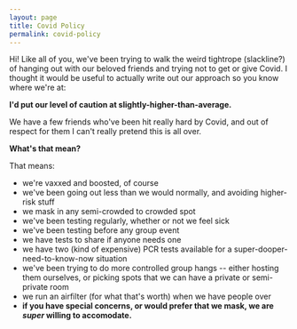 ```yaml
---
layout: page
title: Covid Policy
permalink: covid-policy
---
```


Hi! Like all of you, we've been trying to walk the weird tightrope (slackline?) of hanging out with our beloved friends and trying not to get or give Covid. I thought it would be useful to actually write out our approach so you know where we're at:

**I'd put our level of caution at slightly-higher-than-average.** 

We have a few friends who've been hit really hard by Covid, and out of respect for them I can't really pretend this is all over.

**What's that mean?**

That means:

* we're vaxxed and boosted, of course
* we've been going out less than we would normally, and avoiding higher-risk stuff
* we mask in any semi-crowded to crowded spot
* we've been testing regularly, whether or not we feel sick
* we've been testing before any group event
* we have tests to share if anyone needs one
* we have two (kind of expensive) PCR tests available for a super-dooper-need-to-know-now situation
* we've been trying to do more controlled group hangs -- either hosting them ourselves, or picking spots that we can have a private or semi-private room
* we run an airfilter (for what that's worth) when we have people over
* **if you have special concerns, or would prefer that we mask, we are *super* willing to accomodate.**


